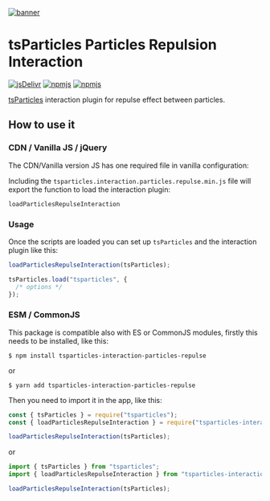 [![banner](https://particles.js.org/images/banner3.png)](https://particles.js.org)

# tsParticles Particles Repulsion Interaction

[![jsDelivr](https://data.jsdelivr.com/v1/package/npm/tsparticles-interaction-particles-repulse/badge)](https://www.jsdelivr.com/package/npm/tsparticles-interaction-particles-repulse)
[![npmjs](https://badge.fury.io/js/tsparticles-interaction-particles-repulse.svg)](https://www.npmjs.com/package/tsparticles-interaction-particles-repulse)
[![npmjs](https://img.shields.io/npm/dt/tsparticles-interaction-particles-repulse)](https://www.npmjs.com/package/tsparticles-interaction-particles-repulse)

[tsParticles](https://github.com/matteobruni/tsparticles) interaction plugin for repulse effect between particles.

## How to use it

### CDN / Vanilla JS / jQuery

The CDN/Vanilla version JS has one required file in vanilla configuration:

Including the `tsparticles.interaction.particles.repulse.min.js` file will export the function to load the interaction
plugin:

```text
loadParticlesRepulseInteraction
```

### Usage

Once the scripts are loaded you can set up `tsParticles` and the interaction plugin like this:

```javascript
loadParticlesRepulseInteraction(tsParticles);

tsParticles.load("tsparticles", {
  /* options */
});
```

### ESM / CommonJS

This package is compatible also with ES or CommonJS modules, firstly this needs to be installed, like this:

```shell
$ npm install tsparticles-interaction-particles-repulse
```

or

```shell
$ yarn add tsparticles-interaction-particles-repulse
```

Then you need to import it in the app, like this:

```javascript
const { tsParticles } = require("tsparticles");
const { loadParticlesRepulseInteraction } = require("tsparticles-interaction-particles-repulse");

loadParticlesRepulseInteraction(tsParticles);
```

or

```javascript
import { tsParticles } from "tsparticles";
import { loadParticlesRepulseInteraction } from "tsparticles-interaction-particles-repulse";

loadParticlesRepulseInteraction(tsParticles);
```
